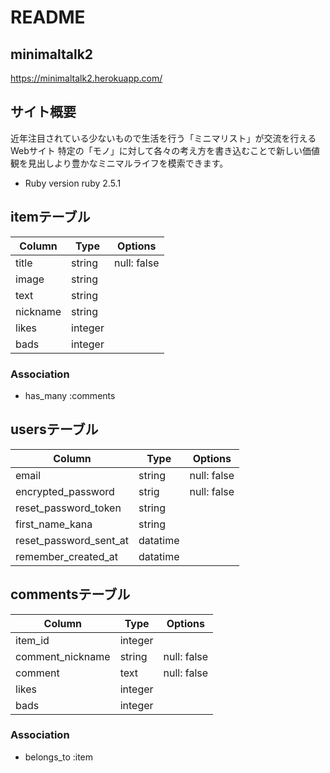# README
## minimaltalk2
https://minimaltalk2.herokuapp.com/

## サイト概要
近年注目されている少ないもので生活を行う「ミニマリスト」が交流を行えるWebサイト 特定の「モノ」に対して各々の考え方を書き込むことで新しい価値観を見出しより豊かなミニマルライフを模索できます。


* Ruby version
  ruby 2.5.1


## itemテーブル
|Column|Type|Options|
|------|----|-------|
|title|string|null: false|
|image|string||
|text|string||
|nickname|string||
|likes|integer||
|bads|integer||
### Association
- has_many :comments


## usersテーブル
|Column|Type|Options|
|------|----|-------|
|email|string|null: false|
|encrypted_password|strig|null: false|
|reset_password_token|string||
|first_name_kana|string||
|reset_password_sent_at|datatime||
|remember_created_at|datatime||




## commentsテーブル
|Column|Type|Options|
|------|----|-------|
|item_id|integer||
|comment_nickname|string|null: false|
|comment|text|null: false|
|likes|integer||
|bads|integer||
### Association
- belongs_to :item


